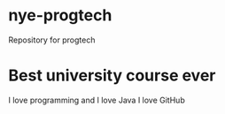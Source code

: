 # nye-progtech
Repository for progtech

# Best university course ever
I love programming and I love Java
I love GitHub